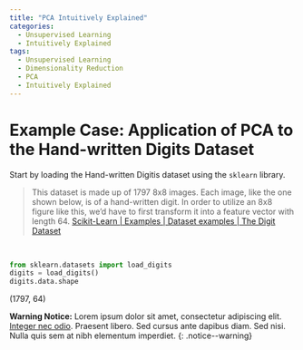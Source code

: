 ```yaml
---
title: "PCA Intuitively Explained"
categories:
  - Unsupervised Learning
  - Intuitively Explained
tags:
  - Unsupervised Learning
  - Dimensionality Reduction
  - PCA
  - Intuitively Explained
---
```


# Example Case: Application of PCA to the Hand-written Digits Dataset
Start by loading the Hand-written Digitis dataset using the `sklearn` library.

> This dataset is made up of 1797 8x8 images. Each image, like the one shown below, is of a hand-written digit. In order to utilize an 8x8 figure like this, we’d have to first transform it into a feature vector with length 64. [Scikit-Learn | Examples | Dataset examples | The Digit Dataset](https://scikit-learn.org/stable/auto_examples/datasets/plot_digits_last_image.html#sphx-glr-auto-examples-datasets-plot-digits-last-image-py)

<br>

```python
from sklearn.datasets import load_digits
digits = load_digits()
digits.data.shape
```
(1797, 64)





**Warning Notice:** Lorem ipsum dolor sit amet, consectetur adipiscing elit. [Integer nec odio](#). Praesent libero. Sed cursus ante dapibus diam. Sed nisi. Nulla quis sem at nibh elementum imperdiet.
{: .notice--warning}
